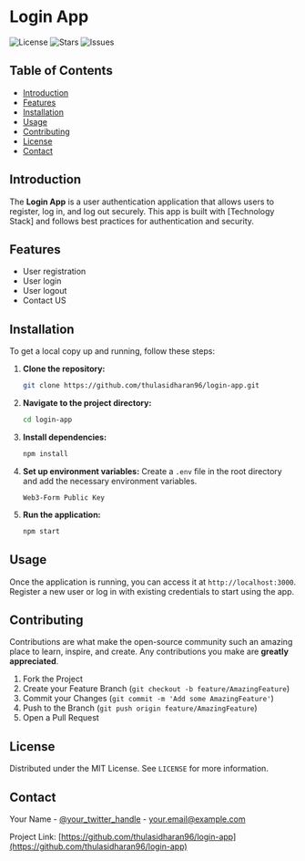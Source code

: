 # Login App

![License](https://img.shields.io/github/license/thulasidharan96/login-app)
![Stars](https://img.shields.io/github/stars/thulasidharan96/login-app)
![Issues](https://img.shields.io/github/issues/thulasidharan96/login-app)

## Table of Contents

- [Introduction](#introduction)
- [Features](#features)
- [Installation](#installation)
- [Usage](#usage)
- [Contributing](#contributing)
- [License](#license)
- [Contact](#contact)

## Introduction

The **Login App** is a user authentication application that allows users to register, log in, and log out securely. This app is built with [Technology Stack] and follows best practices for authentication and security.

## Features

- User registration
- User login
- User logout
- Contact US

## Installation

To get a local copy up and running, follow these steps:

1. **Clone the repository:**
    ```sh
    git clone https://github.com/thulasidharan96/login-app.git
    ```

2. **Navigate to the project directory:**
    ```sh
    cd login-app
    ```

3. **Install dependencies:**
    ```sh
    npm install
    ```

4. **Set up environment variables:**
    Create a `.env` file in the root directory and add the necessary environment variables.
    ```env
    Web3-Form Public Key
    ```

5. **Run the application:**
    ```sh
    npm start
    ```

## Usage

Once the application is running, you can access it at `http://localhost:3000`. Register a new user or log in with existing credentials to start using the app.

## Contributing

Contributions are what make the open-source community such an amazing place to learn, inspire, and create. Any contributions you make are **greatly appreciated**.

1. Fork the Project
2. Create your Feature Branch (`git checkout -b feature/AmazingFeature`)
3. Commit your Changes (`git commit -m 'Add some AmazingFeature'`)
4. Push to the Branch (`git push origin feature/AmazingFeature`)
5. Open a Pull Request

## License

Distributed under the MIT License. See `LICENSE` for more information.

## Contact

Your Name - [@your_twitter_handle](https://twitter.com/your_twitter_handle) - your.email@example.com

Project Link: [https://github.com/thulasidharan96/login-app](https://github.com/thulasidharan96/login-app)